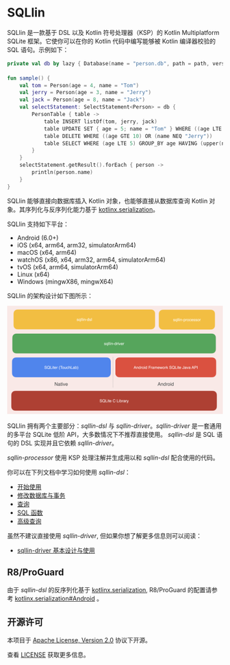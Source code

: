 # SQLlin

SQLlin 是一款基于 DSL 以及 Kotlin 符号处理器（KSP）的 Kotlin Multiplatform SQLite 框架。它使你可以在你的 Kotlin 代码中编写能够被 Kotlin 编译器校验的 SQL
语句。示例如下：

```kotlin
private val db by lazy { Database(name = "person.db", path = path, version = 1) }

fun sample() {
    val tom = Person(age = 4, name = "Tom")
    val jerry = Person(age = 3, name = "Jerry")
    val jack = Person(age = 8, name = "Jack")
    val selectStatement: SelectStatement<Person> = db {
        PersonTable { table ->
            table INSERT listOf(tom, jerry, jack)
            table UPDATE SET { age = 5; name = "Tom" } WHERE ((age LTE 5) AND (name NEQ "Tom"))
            table DELETE WHERE ((age GTE 10) OR (name NEQ "Jerry"))
            table SELECT WHERE (age LTE 5) GROUP_BY age HAVING (upper(name) EQ "TOM") ORDER_BY (age to DESC) LIMIT 2 OFFSET 1
        }
    }
    selectStatement.getResult().forEach { person ->
        println(person.name)
    }
}
```
SQLlin 能够直接向数据库插入 Kotlin 对象，也能够直接从数据库查询 Kotlin 对象。其序列化与反序列化能力基于 [kotlinx.serialization](https://github.com/Kotlin/kotlinx.serialization)。

SQLlin 支持如下平台：

- Android (6.0+)
- iOS (x64, arm64, arm32, simulatorArm64)
- macOS (x64, arm64)
- watchOS (x86, x64, arm32, arm64, simulatorArm64)
- tvOS (x64, arm64, simulatorArm64)
- Linux (x64)
- Windows (mingwX86, mingwX64)

SQLlin 的架构设计如下图所示：

![sqllin-structure](sqllin-structure.png)

SQLlin 拥有两个主要部分：_sqllin-dsl_ 与 _sqllin-driver_。_sqllin-driver_ 是一套通用的多平台 SQLite 低阶 API，大多数情况下不推荐直接使用。
_sqllin-dsl_ 是 SQL 语句的 DSL 实现并且它依赖 _sqllin-driver_。

_sqllin-processor_ 使用 KSP 处理注解并生成用以和 _sqllin-dsl_ 配合使用的代码。

你可以在下列文档中学习如何使用 _sqllin-dsl_：

- [开始使用](./sqllin-dsl/doc/getting-start-cn.md)
- [修改数据库与事务](./sqllin-dsl/doc/modify-database-and-transaction-cn.md)
- [查询](./sqllin-dsl/doc/query-cn.md)
- [SQL 函数](./sqllin-dsl/doc/sql-functions-cn.md)
- [高级查询](./sqllin-dsl/doc/advanced-query-cn.md)

虽然不建议直接使用 _sqllin-driver_, 但如果你想了解更多信息则可以阅读：

- [sqllin-driver 基本设计与使用](./sqllin-driver/README_CN.md)

## R8/ProGuard

由于 _sqllin-dsl_ 的反序列化基于 [kotlinx.serialization](https://github.com/Kotlin/kotlinx.serialization), R8/ProGuard 的配置请参考
[kotlinx.serialization#Android](https://github.com/Kotlin/kotlinx.serialization#Android) 。

## 开源许可

本项目于 [Apache License, Version 2.0](https://www.apache.org/licenses/LICENSE-2.0) 协议下开源。

查看 [LICENSE](LICENSE.txt) 获取更多信息。